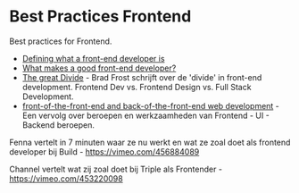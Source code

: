 # Best Practices Frontend
Best practices for Frontend.

- [Defining what a front-end developer is](https://css-tricks.com/getting-nowhere-job-titles/)
- [What makes a good front-end developer?](https://css-tricks.com/what-makes-a-good-front-end-developer/)
- [The great Divide](https://css-tricks.com/the-great-divide/) - Brad Frost schrijft over de 'divide' in front-end development. Frontend Dev vs. Frontend Design vs. Full Stack Development.
- [front-of-the-front-end and back-of-the-front-end web development](https://bradfrost.com/blog/post/front-of-the-front-end-and-back-of-the-front-end-web-development/) - Een vervolg over beroepen en werkzaamheden van Frontend - UI - Backend beroepen. 


Fenna vertelt in 7 minuten waar ze nu werkt en wat ze zoal doet als frontend developer bij Build - https://vimeo.com/456884089

Channel vertelt wat zij zoal doet bij Triple als Frontender - https://vimeo.com/453220098

